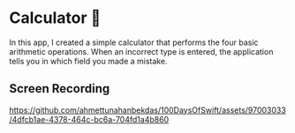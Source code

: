# Calculator 🧮

In this app, I created a simple calculator that performs the four basic arithmetic operations. When an incorrect type is entered, the application tells you in which field you made a mistake.

## Screen Recording
https://github.com/ahmettunahanbekdas/100DaysOfSwift/assets/97003033/4dfcb1ae-4378-464c-bc6a-704fd1a4b860

